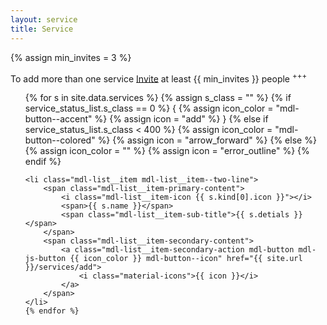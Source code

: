```yaml
---
layout: service
title: Service
---
```


{% assign min_invites = 3 %}

<div class="mdl-card__supporting-text">
    <!-- <strong><a href="{{ site.url }}/people/invite">Invite</a>  {{ min_invites }} or more to add more than one service</strong><br> -->
    <!-- Add Facebook, Google or Microsoft account to sync contacts -->
    To add more than one service <a href="{{ site.url }}/people/invite">Invite</a> at least {{ min_invites }} people <sup>+++</sup>
</div>

<ul class="demo-list-two mdl-list">
    {% for s in site.data.services %}
    {% assign s_class = "" %}
    {% if service_status_list.s_class == 0 %}
    {
        <!-- no account connected -->
        {% assign icon_color = "mdl-button--accent" %}
        {% assign icon = "add" %}
    }
    {% else if service_status_list.s_class < 400 %}
        <!-- all sytem OK -->
        {% assign icon_color = "mdl-button--colored" %}
        {% assign icon = "arrow_forward" %}
    {% else %}
        <!-- warning: required attention -->
        {% assign icon_color = "" %}
        {% assign icon = "error_outline" %}
    {% endif %}

    <li class="mdl-list__item mdl-list__item--two-line">
        <span class="mdl-list__item-primary-content">
            <i class="mdl-list__item-icon {{ s.kind[0].icon }}"></i>
            <span>{{ s.name }}</span>
            <span class="mdl-list__item-sub-title">{{ s.detials }}</span>
        </span>
        <span class="mdl-list__item-secondary-content">
            <a class="mdl-list__item-secondary-action mdl-button mdl-js-button {{ icon_color }} mdl-button--icon" href="{{ site.url }}/services/add">
                <i class="material-icons">{{ icon }}</i>
            </a>
        </span>
    </li>
    {% endfor %}   
</ul>
